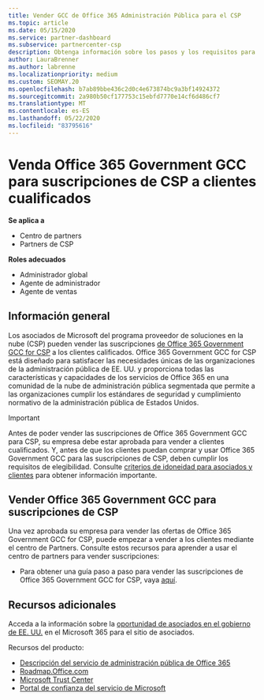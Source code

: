 ```yaml
---
title: Vender GCC de Office 365 Administración Pública para el CSP
ms.topic: article
ms.date: 05/15/2020
ms.service: partner-dashboard
ms.subservice: partnercenter-csp
description: Obtenga información sobre los pasos y los requisitos para vender suscripciones a Office 365 Government GCC for CSP a usuarios o contratistas de la administración pública de Estados Unidos.
author: LauraBrenner
ms.author: labrenne
ms.localizationpriority: medium
ms.custom: SEOMAY.20
ms.openlocfilehash: b7ab89bbe436c2d0c4e673874bc9a3bf14924372
ms.sourcegitcommit: 2a980b50cf177753c15ebfd7770e14cf6d486cf7
ms.translationtype: MT
ms.contentlocale: es-ES
ms.lasthandoff: 05/22/2020
ms.locfileid: "83795616"
---
```

# <a name="sell-office-365-government-gcc-for-csp-subscriptions-to-qualified-customers"></a>Venda Office 365 Government GCC para suscripciones de CSP a clientes cualificados

**Se aplica a**

- Centro de partners
- Partners de CSP

**Roles adecuados**

- Administrador global
- Agente de administrador
- Agente de ventas

## <a name="overview"></a>Información general

Los asociados de Microsoft del programa proveedor de soluciones en la nube (CSP) pueden vender las suscripciones [de Office 365 Government GCC for CSP](https://www.microsoft.com/microsoft-365/partners/governmentforCSP) a los clientes calificados. Office 365 Government GCC for CSP está diseñado para satisfacer las necesidades únicas de las organizaciones de la administración pública de EE. UU. y proporciona todas las características y capacidades de los servicios de Office 365 en una comunidad de la nube de administración pública segmentada que permite a las organizaciones cumplir los estándares de seguridad y cumplimiento normativo de la administración pública de Estados Unidos. 

>[!IMPORTANT] 
>Antes de poder vender las suscripciones de Office 365 Government GCC para CSP, su empresa debe estar aprobada para vender a clientes cualificados. Y, antes de que los clientes puedan comprar y usar Office 365 Government GCC para las suscripciones de CSP, deben cumplir los requisitos de elegibilidad. Consulte [criterios de idoneidad para asociados y clientes](csp-gcc-validate.md) para obtener información importante.


## <a name="sell-office-365-government-gcc-for-csp-subscriptions"></a>Vender Office 365 Government GCC para suscripciones de CSP

Una vez aprobada su empresa para vender las ofertas de Office 365 Government GCC for CSP, puede empezar a vender a los clientes mediante el centro de Partners. Consulte estos recursos para aprender a usar el centro de partners para vender suscripciones: 

-   Para obtener una guía paso a paso para vender las suscripciones de Office 365 Government GCC for CSP, vaya [aquí](https://go.microsoft.com/fwlink/?linkid=2007323).  


## <a name="additional-resources"></a>Recursos adicionales

Acceda a la información sobre la [oportunidad de asociados en el gobierno de EE. UU.](https://www.microsoft.com/microsoft-365/partners/governmentforCSP) en el Microsoft 365 para el sitio de asociados.

Recursos del producto:

- [Descripción del servicio de administración pública de Office 365](https://technet.microsoft.com/library/mt774581.aspx)
- [Roadmap.Office.com](https://products.office.com/business/office-365-roadmap)
- [Microsoft Trust Center](https://www.microsoft.com/TrustCenter/)
- [Portal de confianza del servicio de Microsoft](https://aka.ms/STP)

